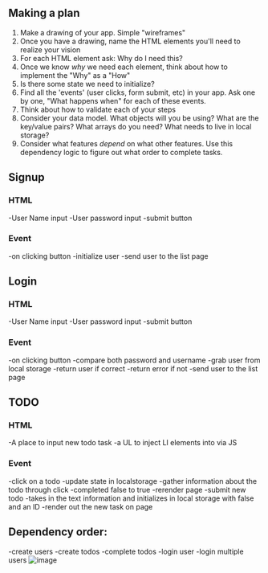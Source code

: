 ## Making a plan
1) Make a drawing of your app. Simple "wireframes"
2) Once you have a drawing, name the HTML elements you'll need to realize your vision
3) For each HTML element ask: Why do I need this?
4) Once we know _why_ we need each element, think about how to implement the "Why" as a "How"
5) Is there some state we need to initialize?
6) Find all the 'events' (user clicks, form submit, etc) in your app. Ask one by one, "What happens when" for each of these events.
7) Think about how to validate each of your steps
8) Consider your data model. What objects will you be using? What are the key/value pairs? What arrays do you need? What needs to live in local storage?
9) Consider what features _depend_ on what other features. Use this dependency logic to figure out what order to complete tasks.

## Signup
### HTML
-User Name input
-User password input
-submit button
### Event
-on clicking button
    -initialize user
    -send user to the list page

## Login
### HTML
-User Name input
-User password input
-submit button
### Event
-on clicking button
    -compare both password and username
        -grab user from local storage
            -return user if correct
            -return error if not
    -send user to the list page

## TODO
### HTML
-A place to input new todo task
-a UL to inject LI elements into via JS
### Event
-click on a todo
    -update state in localstorage
        -gather information about the todo through click
        -completed false to true
    -rerender page
-submit new todo
    -takes in the text information and initializes in local storage with false and an ID
    -render out the new task on page


## Dependency order:
-create users
-create todos
-complete todos
-login user
-login multiple users
![image](https://user-images.githubusercontent.com/81824706/119578413-56ca8880-bd71-11eb-8859-0a904b7622f8.png)
